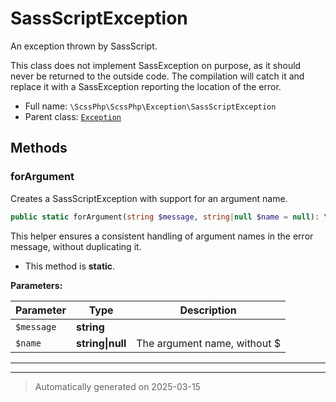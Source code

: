 
# SassScriptException

An exception thrown by SassScript.

This class does not implement SassException on purpose, as it should
never be returned to the outside code. The compilation will catch it
and replace it with a SassException reporting the location of the
error.

* Full name: `\ScssPhp\ScssPhp\Exception\SassScriptException`
* Parent class: [`Exception`](../../../Exception.md)




## Methods


### forArgument

Creates a SassScriptException with support for an argument name.

```php
public static forArgument(string $message, string|null $name = null): \ScssPhp\ScssPhp\Exception\SassScriptException
```

This helper ensures a consistent handling of argument names in the
error message, without duplicating it.

* This method is **static**.




**Parameters:**

| Parameter | Type | Description |
|-----------|------|-------------|
| `$message` | **string** |  |
| `$name` | **string&#124;null** | The argument name, without $ |





***


***
> Automatically generated on 2025-03-15
